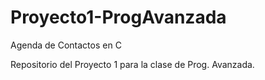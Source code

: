 # Proyecto1-ProgAvanzada
Agenda de Contactos en C

Repositorio del Proyecto 1 para la clase de Prog. Avanzada.
